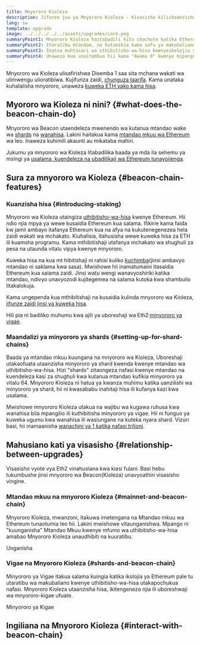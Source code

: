 ```yaml
---
title: Mnyororo Kioleza
description: Jifunze juu ya Mnyororo Kioleza - Kisasisho kilichoanzishwa na Ethereum ya uthibitisho-wa-hisa.
lang: sw
template: upgrade
image: ../../../../../assets/upgrades/core.png
summaryPoint1: Mnyororo Kioleza haitabadili kitu chochote katika Ethereum ya leo.
summaryPoint2: Itaratibu mtandao, na kutumikia kama safu ya makubaliano.
summaryPoint3: Inatoa muhtasari wa uthibitisho-wa-hisa kwenyeikolojia ya Ethereum.
summaryPoint4: Unaweza kua unaitambua hii kama "Awamu 0" kwenye mipango ya kitaalamu.
---
```


<UpgradeStatus isShipped dateKey="page-upgrades-beacon-date">
    Mnyororo wa Kioleza ulisafirishwa Disemba 1 saa sita mchana wakati wa ulimwengu ulioratibiwa. Kujifunza zaidi, <a href="https://beaconscan.com/">chunguza taarifa</a>. Kama unataka kuhalalisha mnyororo, unaweza <a href="/staking/">kuweka ETH yako kama hisa</a>.
</UpgradeStatus>

## Myororo wa Kioleza ni nini? {#what-does-the-beacon-chain-do}

Mnyororo wa Beacon utaendeleza mwenendo wa kutanua mtandao wake wa [shards](/upgrades/sharding/) na [wanahisa](/staking/). Lakini haitakua kama [mtandao mkuu wa Ethereum](/glossary/#mainnet) wa leo. Inaweza kuhimili akaunti au mikataba mahiri.

Jukumu ya mnyororo wa Kioleza litabadilika baada ya mda ila sehemu ya msingi ya [usalama, kuendeleza na ubadilikaji wa Ethereum tunayoijenga](/upgrades/vision/).

## Sura za mnyororo wa Kioleza {#beacon-chain-features}

### Kuanzisha hisa {#introducing-staking}

Mnyororo wa Kioleza utaingiza [uthibitisho-wa-hisa](/developers/docs/consensus-mechanisms/pos/) kwenye Ethereum. Hii ndio njia mpya ya wewe kusaidia Ethereum kua salama. Ifikirie kama faida kw jamii ambayo itafanya Ethereum kua na afya na kukutenegenezea hela zaidi wakati wa mchakato. Kiuhalisia, itahusisha wewe kuweka hisa za ETH ili kuamsha programu. Kama mthibitishaji utafanya mchakato wa shughuli za pesa na utaunda vitalu vipya kwenye mnyororo.

Kuweka hisa na kua mt hibitishaji ni rahisi kuliko [kuchimba](/developers/docs/mining/)(jinsi ambavyo mtandao ni saklama kwa sasa). Mwishowe hii inamatumaini itasaidia Ethereum kua salama zaidi. Jinsi watu wengi wanavyoshiriki katika mtandao, ndivyo unavyozodi kujitegemea na salama kutoka kwa shambulio litakalokuja.

<InfoBanner emoji=":money_bag:">
Kama ungependa kua mthibitishaji na kusaidia kulinda mnyororo wa Kioleza, <a href="/staking/">jifunze zaidi jinsi ya kuweka hisa</a>.
</InfoBanner>

Hili pia ni badiliko muhumu kwa ajili ya uboreshaji wa Eth2:[minyororo ya vigae](/upgrades/sharding/).

### Maandalizi ya minyororo ya shards {#setting-up-for-shard-chains}

Baada ya mtandao mkuu kuungana na mnyororo wa Kioleza, Uboreshaji utakaofuata utaanzisha minyororo ya shard kwenda kwenye mtandao wa uthibitisho-wa-hisa. Hizi "shards" zitaongeza nafasi kwenye mtandao na kuendeleza kasi za shughuli kwa kutanua mtandao kufikia minyororo ya vitalu 64. Mnyororo Kioleza ni hatua ya kwanza muhimu katika uanzilishi wa minyororo ya shard, hii ni kwasababu inahitaji hisa ili kufanya kazi kwa usalama.

Mwishowe mnyororo Kioleza utakua na wajibu wa kugawa ruhusa kwa wanahisa bila mpangilio ili kuthibitisha minyororo ya vigae. Hii ni funguo ya kuweka ugumu kwa wanahisa ili wasiungane na kuteka nyara shard. Vizuri basi, hii inamaanisha [wanachini ya 1 katika nafasi trilioni](https://medium.com/@chihchengliang/minimum-committee-size-explained-67047111fa20).

## Mahusiano kati ya visasisho {#relationship-between-upgrades}

Visasisho vyote vya Eth2 vinahusiana kwa kiasi fulani. Basi hebu tukumbushe jinsi mnyororo wa Beacon(Kioleza) unavyoathiri visasisho vingine.

### Mtandao mkuu na mnyororo Kioleza {#mainnet-and-beacon-chain}

Mnyororo Kioleza, mwanzoni, itakuwa imetengana na Mtandao mkuu wa Ethereum tunaotumia leo hii. Lakini mwishowe vitaunganishwa. Mpango ni "kuunganisha" Mtandao Mkuu kwenye mfumo wa uthibitisho-wa-hisa amabao Mnyororo Kioleza unaudhibiti na kuuratibu.

<ButtonLink to="/upgrades/merge/">
    Unganisha
</ButtonLink>

### Vigae na Mnyororo Kioleza {#shards-and-beacon-chain}

Minyororo ya Vigae itakua salama kuingia katika ikolojia ya Ethereum pale tu utaratibu wa makubaliano kwenye uthibitisho-wa-hisa utakapochukua nafasi. Mnyororo Kioleza utaanzisha hisa, ikitengeneza njia ili uboreshwaji wa mnyororo-kigae ufuate.

<ButtonLink to="/upgrades/sharding/">
    Minyororo ya Kigae
</ButtonLink>

<Divider />

## Ingiliana na Mnyororo Kioleza {#interact-with-beacon-chain}

<BeaconChainActions />
